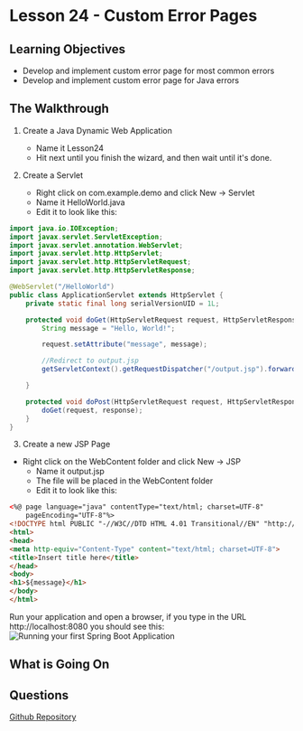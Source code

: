 <!-- enter lesson number and title below separated by hyphen-->
# Lesson 24 - Custom Error Pages
## Learning Objectives
* Develop and implement custom error page for most common errors
* Develop and implement custom error page for Java errors

## The Walkthrough

1. Create a Java Dynamic Web Application
	* Name it Lesson24
	* Hit next until you finish the wizard, and then wait until it's done.    

1. Create a Servlet
	* Right click on com.example.demo and click New -> Servlet
	* Name it HelloWorld.java
	* Edit it to look like this:

```java
import java.io.IOException;
import javax.servlet.ServletException;
import javax.servlet.annotation.WebServlet;
import javax.servlet.http.HttpServlet;
import javax.servlet.http.HttpServletRequest;
import javax.servlet.http.HttpServletResponse;

@WebServlet("/HelloWorld")
public class ApplicationServlet extends HttpServlet {
	private static final long serialVersionUID = 1L;

	protected void doGet(HttpServletRequest request, HttpServletResponse response) throws ServletException, IOException {
		String message = "Hello, World!";

		request.setAttribute("message", message);

		//Redirect to output.jsp
		getServletContext().getRequestDispatcher("/output.jsp").forward(request,response);

	}

	protected void doPost(HttpServletRequest request, HttpServletResponse response) throws ServletException, IOException {
		doGet(request, response);
	}
}
```

3. Create a new JSP Page
  * Right click on the WebContent folder and click New -> JSP
	* Name it output.jsp
	* The file will be placed in the WebContent folder
	* Edit it to look like this:

```html
<%@ page language="java" contentType="text/html; charset=UTF-8"
    pageEncoding="UTF-8"%>
<!DOCTYPE html PUBLIC "-//W3C//DTD HTML 4.01 Transitional//EN" "http://www.w3.org/TR/html4/loose.dtd">
<html>
<head>
<meta http-equiv="Content-Type" content="text/html; charset=UTF-8">
<title>Insert title here</title>
</head>
<body>
<h1>${message}</h1>
</body>
</html>
```


Run your application and open a browser, if you type in the URL http://localhost:8080 you should see this:
![Running your first Spring Boot Application](img/Lesson01.png "Running your first Spring Boot Application")

## What is Going On



## Questions


[Github Repository](https://github.com/ajhenley/SpringBoot_01)
